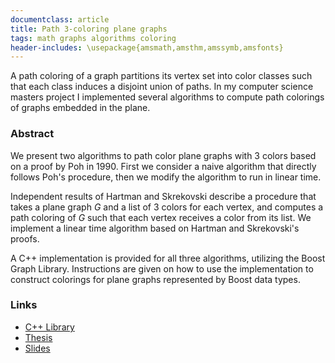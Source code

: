 ```yaml
---
documentclass: article
title: Path 3-coloring plane graphs
tags: math graphs algorithms coloring
header-includes: \usepackage{amsmath,amsthm,amssymb,amsfonts}
---
```


A path coloring of a graph partitions its vertex set into color classes such
that each class induces a disjoint union of paths. In my computer science masters
project I implemented
several algorithms to compute path colorings of graphs embedded in the plane.

### Abstract

We present two algorithms to path color plane graphs with 3 colors
based on a proof by Poh in 1990. First we consider a naive algorithm that
directly follows Poh's procedure, then we modify the algorithm
to run in linear time.

Independent results of Hartman and Skrekovski describe a procedure that takes
a plane graph $G$ and a list of 3 colors for each vertex, and
computes a path coloring of $G$ such that each vertex receives a color from its
list. We implement a linear time algorithm based on Hartman and Skrekovski's
proofs.

A C++ implementation is provided for all three algorithms, utilizing the Boost
Graph Library. Instructions are given on how to use the implementation
to construct colorings for plane graphs represented by Boost data
types.

### Links

 - [C++ Library](https://github.com/permutationlock/path_coloring_bgl/tree/master/src/include/path_coloring)
 - [Thesis](/static/final_paper.pdf)
 - [Slides](/static/presentation.pdf)
